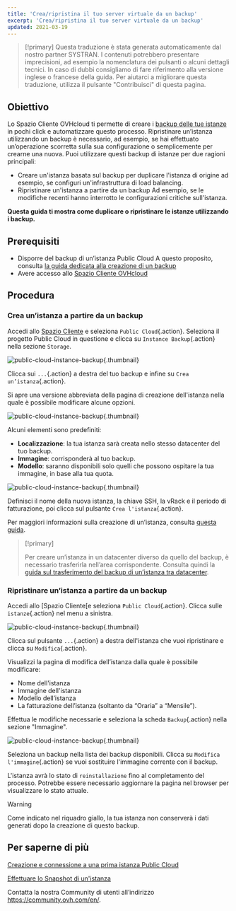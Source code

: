 ```yaml
---
title: 'Crea/ripristina il tuo server virtuale da un backup'
excerpt: 'Crea/ripristina il tuo server virtuale da un backup'
updated: 2021-03-19
---
```


> [!primary]
> Questa traduzione è stata generata automaticamente dal nostro partner SYSTRAN. I contenuti potrebbero presentare imprecisioni, ad esempio la nomenclatura dei pulsanti o alcuni dettagli tecnici. In caso di dubbi consigliamo di fare riferimento alla versione inglese o francese della guida. Per aiutarci a migliorare questa traduzione, utilizza il pulsante "Contribuisci" di questa pagina.
>

## Obiettivo

Lo Spazio Cliente OVHcloud ti permette di creare i [backup delle tue istanze](/pages/public_cloud/compute/save_an_instance) in pochi click e automatizzare questo processo.
Ripristinare un’istanza utilizzando un backup è necessario, ad esempio, se hai effettuato un’operazione scorretta sulla sua configurazione o semplicemente per crearne una nuova. Puoi utilizzare questi backup di istanze per due ragioni principali:

- Creare un'istanza basata sul backup per duplicare l'istanza di origine ad esempio, se configuri un'infrastruttura di load balancing.
- Ripristinare un'istanza a partire da un backup Ad esempio, se le modifiche recenti hanno interrotto le configurazioni critiche sull'istanza.

**Questa guida ti mostra come duplicare o ripristinare le istanze utilizzando i backup.**

## Prerequisiti

- Disporre del backup di un’istanza Public Cloud A questo proposito, consulta [la guida dedicata alla creazione di un backup](/pages/public_cloud/compute/save_an_instance)
- Avere accesso allo [Spazio Cliente OVHcloud](/links/manager)

## Procedura

### Crea un’istanza a partire da un backup

Accedi allo [Spazio Cliente](/links/manager) e seleziona `Public Cloud`{.action}. Seleziona il progetto Public Cloud in questione e clicca su `Instance Backup`{.action} nella sezione `Storage`.

![public-cloud-instance-backup](images/restorebackup01.png){.thumbnail}

Clicca sui `...`{.action} a destra del tuo backup e infine su `Crea un’istanza`{.action}.

Si apre una versione abbreviata della pagina di creazione dell'istanza nella quale è possibile modificare alcune opzioni.

![public-cloud-instance-backup](images/restorebackup02.png){.thumbnail}

Alcuni elementi sono predefiniti:

- **Localizzazione**: la tua istanza sarà creata nello stesso datacenter del tuo backup.
- **Immagine**: corrisponderà al tuo backup.
- **Modello**: saranno disponibili solo quelli che possono ospitare la tua immagine, in base alla tua quota.

![public-cloud-instance-backup](images/restorebackup03.png){.thumbnail}

Definisci il nome della nuova istanza, la chiave SSH, la vRack e il periodo di fatturazione, poi clicca sul pulsante `Crea l'istanza`{.action}.

Per maggiori informazioni sulla creazione di un’istanza, consulta [questa guida](/pages/public_cloud/compute/public-cloud-first-steps).

> [!primary]
>
> Per creare un’istanza in un datacenter diverso da quello del backup, è necessario trasferirla nell’area corrispondente. Consulta quindi la [guida sul trasferimento del backup di un’istanza tra datacenter](/pages/public_cloud/compute/transfer_instance_backup_from_one_datacentre_to_another).
>

### Ripristinare un’istanza a partire da un backup

Accedi allo [Spazio Cliente[e seleziona `Public Cloud`{.action}. Clicca sulle `istanze`{.action} nel menu a sinistra.

![public-cloud-instance-backup](images/restorebackup04.png){.thumbnail}

Clicca sul pulsante `...`{.action} a destra dell'istanza che vuoi ripristinare e clicca su `Modifica`{.action}.

Visualizzi la pagina di modifica dell’istanza dalla quale è possibile modificare:

- Nome dell'istanza
- Immagine dell'istanza
- Modello dell’istanza
- La fatturazione dell’istanza (soltanto da “Oraria” a “Mensile”).

Effettua le modifiche necessarie e seleziona la scheda `Backup`{.action} nella sezione "Immagine".

![public-cloud-instance-backup](images/restorebackup05.png){.thumbnail}

Seleziona un backup nella lista dei backup disponibili. Clicca su `Modifica l'immagine`{.action} se vuoi sostituire l'immagine corrente con il backup.

L'istanza avrà lo stato di `reinstallazione` fino al completamento del processo. Potrebbe essere necessario aggiornare la pagina nel browser per visualizzare lo stato attuale.

> [!warning]
>
> Come indicato nel riquadro giallo, la tua istanza non conserverà i dati generati dopo la creazione di questo backup.
>

## Per saperne di più

[Creazione e connessione a una prima istanza Public Cloud](/pages/public_cloud/compute/first_steps_with_public_cloud_instance)

[Effettuare lo Snapshot di un'istanza](/pages/public_cloud/compute/save_an_instance)

Contatta la nostra Community di utenti all’indirizzo <https://community.ovh.com/en/>.
